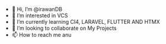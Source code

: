 - 👋 Hi, I’m @irawanDB
- 👀 I’m interested in VCS
- 🌱 I’m currently learning CI4, LARAVEL, FLUTTER AND HTMX
- 💞️ I’m looking to collaborate on My Projects
- 📫 How to reach me anu

<!---
irawanDB/irawanDB is a ✨ special ✨ repository because its `README.md` (this file) appears on your GitHub profile.
You can click the Preview link to take a look at your changes.
--->
